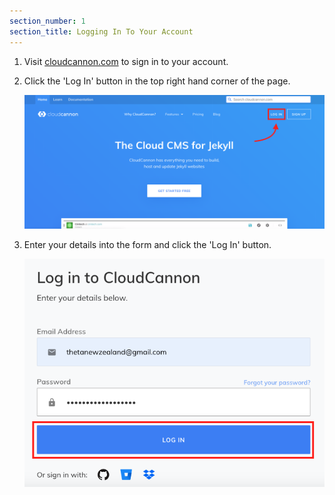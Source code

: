 ```yaml
---
section_number: 1
section_title: Logging In To Your Account
---
```


1. Visit [cloudcannon.com](https://cloudcannon.com/) to sign in to your account.

2. Click the 'Log In' button in the top right hand corner of the page.

    ![sign in](img/login.png)

3. Enter your details into the form and click the 'Log In' button.

    ![login](img/login-page.png)
